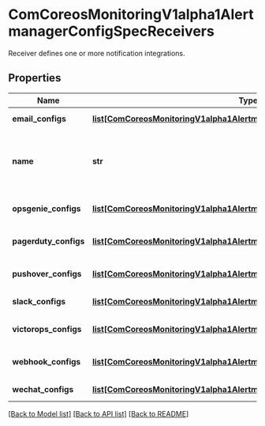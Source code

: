 # ComCoreosMonitoringV1alpha1AlertmanagerConfigSpecReceivers

Receiver defines one or more notification integrations.
## Properties
Name | Type | Description | Notes
------------ | ------------- | ------------- | -------------
**email_configs** | [**list[ComCoreosMonitoringV1alpha1AlertmanagerConfigSpecEmailConfigs]**](ComCoreosMonitoringV1alpha1AlertmanagerConfigSpecEmailConfigs.md) | List of Email configurations. | [optional] 
**name** | **str** | Name of the receiver. Must be unique across all items from the list. | 
**opsgenie_configs** | [**list[ComCoreosMonitoringV1alpha1AlertmanagerConfigSpecOpsgenieConfigs]**](ComCoreosMonitoringV1alpha1AlertmanagerConfigSpecOpsgenieConfigs.md) | List of OpsGenie configurations. | [optional] 
**pagerduty_configs** | [**list[ComCoreosMonitoringV1alpha1AlertmanagerConfigSpecPagerdutyConfigs]**](ComCoreosMonitoringV1alpha1AlertmanagerConfigSpecPagerdutyConfigs.md) | List of PagerDuty configurations. | [optional] 
**pushover_configs** | [**list[ComCoreosMonitoringV1alpha1AlertmanagerConfigSpecPushoverConfigs]**](ComCoreosMonitoringV1alpha1AlertmanagerConfigSpecPushoverConfigs.md) | List of Pushover configurations. | [optional] 
**slack_configs** | [**list[ComCoreosMonitoringV1alpha1AlertmanagerConfigSpecSlackConfigs]**](ComCoreosMonitoringV1alpha1AlertmanagerConfigSpecSlackConfigs.md) | List of Slack configurations. | [optional] 
**victorops_configs** | [**list[ComCoreosMonitoringV1alpha1AlertmanagerConfigSpecVictoropsConfigs]**](ComCoreosMonitoringV1alpha1AlertmanagerConfigSpecVictoropsConfigs.md) | List of VictorOps configurations. | [optional] 
**webhook_configs** | [**list[ComCoreosMonitoringV1alpha1AlertmanagerConfigSpecWebhookConfigs]**](ComCoreosMonitoringV1alpha1AlertmanagerConfigSpecWebhookConfigs.md) | List of webhook configurations. | [optional] 
**wechat_configs** | [**list[ComCoreosMonitoringV1alpha1AlertmanagerConfigSpecWechatConfigs]**](ComCoreosMonitoringV1alpha1AlertmanagerConfigSpecWechatConfigs.md) | List of WeChat configurations. | [optional] 

[[Back to Model list]](../README.md#documentation-for-models) [[Back to API list]](../README.md#documentation-for-api-endpoints) [[Back to README]](../README.md)



